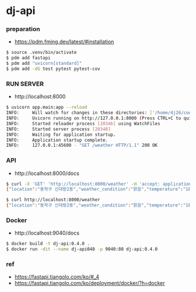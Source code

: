 # dj-api

### preparation
- https://pdm.fming.dev/latest/#installation
```bash
$ source .venv/bin/activate
$ pdm add fastapi
$ pdm add "uvicorn[standard]"
$ pdm add -dG test pytest pytest-cov
```

### RUN SERVER
- http://localhost:8000
```bash
$ uvicorn app.main:app --reload
INFO:     Will watch for changes in these directories: ['/home/dj26/code/dj-api']
INFO:     Uvicorn running on http://127.0.0.1:8000 (Press CTRL+C to quit)
INFO:     Started reloader process [20346] using WatchFiles
INFO:     Started server process [20348]
INFO:     Waiting for application startup.
INFO:     Application startup complete.
INFO:     127.0.0.1:45600 - "GET /weather HTTP/1.1" 200 OK
```

### API
- http://localhost:8000/docs
```bash
$ curl -X 'GET' 'http://localhost:8000/weather' -H 'accept: application/json'
{"location":"동작구 신대방2동","weather_condition":"맑음","temperature":"18.4"}

$ curl http://localhost:8000/weather
{"location":"동작구 신대방2동","weather_condition":"맑음","temperature":"18.4"}
```

### Docker
- http://localhost:9040/docs
```bash
$ docker build -t dj-api:0.4.0 .
$ docker run -dit --name dj-api040 -p 9040:80 dj-api:0.4.0
```

### ref
- https://fastapi.tiangolo.com/ko/#_4
- https://fastapi.tiangolo.com/ko/deployment/docker/?h=docker